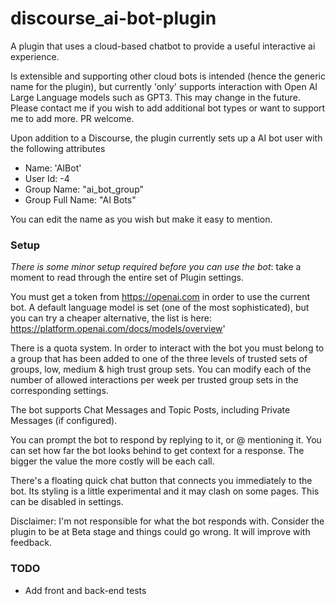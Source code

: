 # discourse_ai-bot-plugin

A plugin that uses a cloud-based chatbot to provide a useful interactive ai experience.

Is extensible and supporting other cloud bots is intended (hence the generic name for the plugin), but currently 'only' supports interaction with Open AI Large Language models such as GPT3.  This may change in the future.  Please contact me if you wish to add additional bot types or want to support me to add more.  PR welcome.

Upon addition to a Discourse, the plugin currently sets up a AI bot user with the following attributes

* Name: 'AIBot'
* User Id: -4
* Group Name: "ai_bot_group"
* Group Full Name: "AI Bots"

You can edit the name as you wish but make it easy to mention.

### Setup

*There is some minor setup required before you can use the bot*: take a moment to read through the entire set of Plugin settings.

You must get a token from https://openai.com in order to use the current bot.  A default language model is set (one of the most sophisticated), but you can try a cheaper alternative, the list is here: <a>https://platform.openai.com/docs/models/overview</a>'

There is a quota system.  In order to interact with the bot you must belong to a group that has been added to one of the three levels of trusted sets of groups, low, medium & high trust group sets.  You can modify each of the number of allowed interactions per week per trusted group sets in the corresponding settings.

The bot supports Chat Messages and Topic Posts, including Private Messages (if configured).

You can prompt the bot to respond by replying to it, or @ mentioning it.  You can set how far the bot looks behind to get context for a response.  The bigger the value the more costly will be each call.

There's a floating quick chat button that connects you immediately to the bot.  Its styling is a little experimental and it may clash on some pages.  This can be disabled in settings.

Disclaimer: I'm not responsible for what the bot responds with.  Consider the plugin to be at Beta stage and things could go wrong.  It will improve with feedback.

### TODO

* Add front and back-end tests
